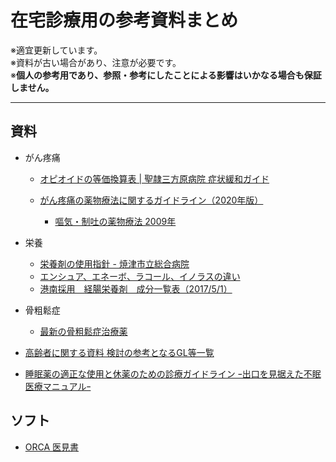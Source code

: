 # 在宅診療用の参考資料まとめ

※適宜更新しています。<br>
※資料が古い場合があり、注意が必要です。<br>
※<b>個人の参考用であり、参照・参考にしたことによる影響はいかなる場合も保証しません。</b>

---

## 資料

* がん疼痛
  * [オピオイドの等価換算表 | 聖隷三方原病院 症状緩和ガイド](http://www.seirei.or.jp/mikatahara/doc_kanwa/contents1/54.html)

  * [がん疼痛の薬物療法に関するガイドライン（2020年版）](https://www.jspm.ne.jp/guidelines/pain/2020/index.php)
    * [嘔気・制吐の薬物療法 2009年](http://jpps.umin.jp/issue/magazine/pdf/0204_02.pdf)

* 栄養
  * [栄養剤の使用指針 - 焼津市立総合病院](https://www.hospital.yaizu.shizuoka.jp/hospital/nst/file/eiyozai.pdf)
  * [エンシュア、エネーボ、ラコール、イノラスの違い](https://www.phamnote.com/2017/04/blog-post_8.html)
  * [港南採用　経腸栄養剤　成分一覧表（2017/5/1）](http://10ai-konan.jp/pdf/eiyou201705.pdf)

* 骨粗鬆症
  * [最新の骨粗鬆症治療薬](https://www.jstage.jst.go.jp/article/geriatrics/56/2/56_56.136/_pdf)

* [高齢者に関する資料 検討の参考となるGL等一覧](https://www.mhlw.go.jp/file/05-Shingikai-11121000-Iyakushokuhinkyoku-Soumuka/0000176445.pdf)

* [睡眠薬の適正な使⽤と休薬のための診療ガイドライン ｰ出⼝を⾒据えた不眠医療マニュアルｰ](http://jssr.jp/files/guideline/suiminyaku-guideline.pdf)

## ソフト

* [ORCA 医見書](https://www.orca.med.or.jp/ikensyo/)






